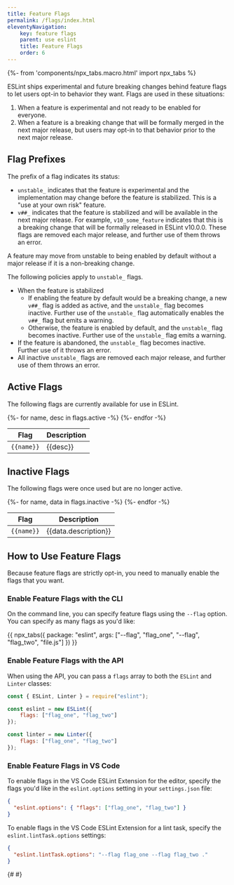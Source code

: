 ```yaml
---
title: Feature Flags
permalink: /flags/index.html
eleventyNavigation:
    key: feature flags
    parent: use eslint
    title: Feature Flags
    order: 6
---
```


{%- from 'components/npx_tabs.macro.html' import npx_tabs %}

ESLint ships experimental and future breaking changes behind feature flags to let users opt-in to behavior they want. Flags are used in these situations:

1. When a feature is experimental and not ready to be enabled for everyone.
1. When a feature is a breaking change that will be formally merged in the next major release, but users may opt-in to that behavior prior to the next major release.

## Flag Prefixes

The prefix of a flag indicates its status:

* `unstable_` indicates that the feature is experimental and the implementation may change before the feature is stabilized. This is a "use at your own risk" feature.
* `v##_` indicates that the feature is stabilized and will be available in the next major release. For example, `v10_some_feature` indicates that this is a breaking change that will be formally released in ESLint v10.0.0. These flags are removed each major release, and further use of them throws an error.

A feature may move from unstable to being enabled by default without a major release if it is a non-breaking change.

The following policies apply to `unstable_` flags.

* When the feature is stabilized
    * If enabling the feature by default would be a breaking change, a new `v##_` flag is added as active, and the `unstable_` flag becomes inactive. Further use of the `unstable_` flag automatically enables the `v##_` flag but emits a warning.
    * Otherwise, the feature is enabled by default, and the `unstable_` flag becomes inactive. Further use of the `unstable_` flag emits a warning.
* If the feature is abandoned, the `unstable_` flag becomes inactive. Further use of it throws an error.
* All inactive `unstable_` flags are removed each major release, and further use of them throws an error.

## Active Flags

The following flags are currently available for use in ESLint.

<table>
    <thead>
        <tr>
            <th>Flag</th>
            <th>Description</th>
        </tr>
    </thead>
    <tbody>
{%- for name, desc in flags.active -%}
        <tr><td><code>{{name}}</code></td><td>{{desc}}</td></tr>
{%- endfor -%}
    </tbody>
</table>

## Inactive Flags

The following flags were once used but are no longer active.

<table>
    <thead>
        <tr>
            <th>Flag</th>
            <th>Description</th>
        </tr>
    </thead>
    <tbody>
{%- for name, data in flags.inactive -%}
        <tr><td><code>{{name}}</code></td><td>{{data.description}}</td></tr>
{%- endfor -%}
    </tbody>
</table>

## How to Use Feature Flags

Because feature flags are strictly opt-in, you need to manually enable the flags that you want.

### Enable Feature Flags with the CLI

On the command line, you can specify feature flags using the `--flag` option. You can specify as many flags as you'd like:

{{ npx_tabs({
    package: "eslint",
    args: ["--flag", "flag_one", "--flag", "flag_two", "file.js"]
}) }}

### Enable Feature Flags with the API

When using the API, you can pass a `flags` array to both the `ESLint` and `Linter` classes:

```js
const { ESLint, Linter } = require("eslint");

const eslint = new ESLint({
    flags: ["flag_one", "flag_two"]
});

const linter = new Linter({
    flags: ["flag_one", "flag_two"]
});
```

### Enable Feature Flags in VS Code

To enable flags in the VS Code ESLint Extension for the editor, specify the flags you'd like in the `eslint.options` setting in your `settings.json` file:

```json
{
  "eslint.options": { "flags": ["flag_one", "flag_two"] }
}
```

To enable flags in the VS Code ESLint Extension for a lint task, specify the `eslint.lintTask.options` settings:

```json
{
  "eslint.lintTask.options": "--flag flag_one --flag flag_two ."
}
```

{# <!-- markdownlint-disable-file MD046 --> #}

